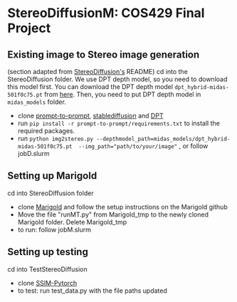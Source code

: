 # StereoDiffusionM: COS429 Final Project

## Existing image to Stereo image generation
(section adapted from [StereoDiffusion's](https://github.com/lez-s/StereoDiffusion) README)
cd into the StereoDiffusion folder. We use DPT depth model, so you need to download this model first. You can download the DPT depth model `dpt_hybrid-midas-501f0c75.pt` from [here](https://github.com/isl-org/DPT). Then, you need to put DPT depth model in `midas_models` folder.

- clone [prompt-to-prompt](https://github.com/google/prompt-to-prompt), [stablediffusion](https://github.com/Stability-AI/stablediffusion) and [DPT](https://github.com/isl-org/DPT)
- run `pip install -r prompt-to-prompt/requirements.txt` to install the required packages.
- run `python img2stereo.py --depthmodel_path=midas_models/dpt_hybrid-midas-501f0c75.pt  --img_path="path/to/your/image"` , or follow jobD.slurm

## Setting up Marigold
cd into StereoDiffusion folder
- clone [Marigold](https://github.com/prs-eth/marigold) and follow the setup instructions on the Marigold github
- Move the file "runMT.py" from Marigold_tmp to the newly cloned Marigold folder. Delete Marigold_tmp
- to run: follow jobM.slurm

## Setting up testing
cd into TestStereoDiffusion
- clone [SSIM-Pytorch](https://github.com/richzhang/PerceptualSimilarity.git)
- to test: run test_data.py with the file paths updated